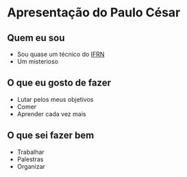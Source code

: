 # Apresentação do Paulo César

## Quem eu sou 
* Sou quase um técnico do [IFRN](http://portal.ifrn.edu.br/)
* Um misterioso

## O que eu gosto de fazer
* Lutar pelos meus objetivos
* Comer
* Aprender cada vez mais

## O que sei fazer bem
* Trabalhar
* Palestras
* Organizar
